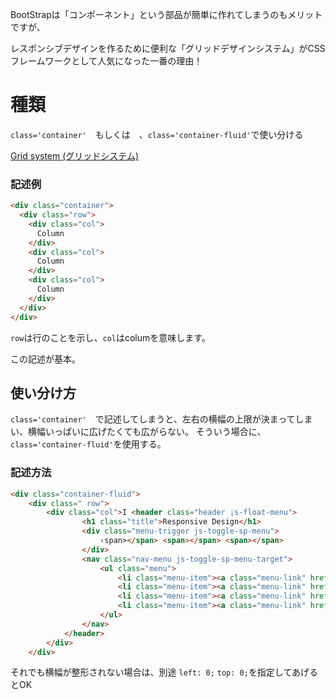 BootStrapは「コンポーネント」という部品が簡単に作れてしまうのもメリットですが、

レスポンシブデザインを作るために便利な「グリッドデザインシステム」がCSSフレームワークとして人気になった一番の理由！

# 種類

`class='container'`　もしくは　、`class='container-fluid'`で使い分ける

[Grid system (グリッドシステム)](https://getbootstrap.jp/docs/5.0/layout/grid/)

### 記述例
```html
<div class="container">
  <div class="row">
    <div class="col">
      Column
    </div>
    <div class="col">
      Column
    </div>
    <div class="col">
      Column
    </div>
  </div>
</div>
```
`row`は行のことを示し、`col`はcolumを意味します。

この記述が基本。

## 使い分け方

`class='container'`　で記述してしまうと、左右の横幅の上限が決まってしまい、横幅いっぱいに広げたくても広がらない。
そういう場合に、`class='container-fluid'`を使用する。

### 記述方法

```html
<div class="container-fluid">
    <div class=" row">
        <div class="col">I <header class="header ¡s-float-menu">
                <h1 class="title">Responsive Design</h1>
                <div class="menu-trigger js-toggle-sp-menu">
                    ‹span></span> <span></span> <span></span>
                </div>
                <nav class="nav-menu js-toggle-sp-menu-target">
                    <ul class="menu">
                        <li class="menu-item"><a class="menu-link" href=!">T0P</a></li>
                        <li class="menu-item"><a class="menu-link" href="#news">NEWS</a></li>
                        <li class="menu-item"><a class="menu-link" href="#about">ABOUT</a></li> ‹li class="menu-item"><a class="menu-link" href="#staff">STAFF</a></li> ‹li class="menu-item"><a class="menu-link" href="#cource">COURCE</a></li>
                        <li class="menu-item"><a class="menu-link" href="#contact">CONTACT</a></li>
                    </ul>
                </nav>
            </header>
        </div>
    </div>

```
それでも横幅が整形されない場合は、別途
`left: 0;` `top: 0;`を指定してあげるとOK
